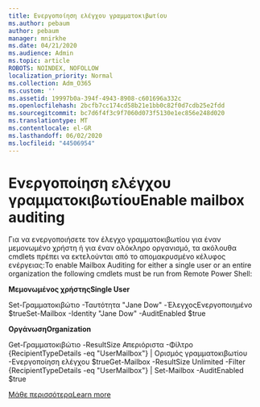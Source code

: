 ```yaml
---
title: Ενεργοποίηση ελέγχου γραμματοκιβωτίου
ms.author: pebaum
author: pebaum
manager: mnirkhe
ms.date: 04/21/2020
ms.audience: Admin
ms.topic: article
ROBOTS: NOINDEX, NOFOLLOW
localization_priority: Normal
ms.collection: Adm_O365
ms.custom: ''
ms.assetid: 19997b0a-394f-4943-8908-c601696a332c
ms.openlocfilehash: 2bcfb7cc174cd58b21e1bb0c82f0d7cdb25e2fdd
ms.sourcegitcommit: bc7d6f4f3c9f7060d073f5130e1ec856e248d020
ms.translationtype: MT
ms.contentlocale: el-GR
ms.lasthandoff: 06/02/2020
ms.locfileid: "44506954"
---
```

# <a name="enable-mailbox-auditing"></a><span data-ttu-id="b8da2-102">Ενεργοποίηση ελέγχου γραμματοκιβωτίου</span><span class="sxs-lookup"><span data-stu-id="b8da2-102">Enable mailbox auditing</span></span>

<span data-ttu-id="b8da2-103">Για να ενεργοποιήσετε τον έλεγχο γραμματοκιβωτίου για έναν μεμονωμένο χρήστη ή για έναν ολόκληρο οργανισμό, τα ακόλουθα cmdlets πρέπει να εκτελούνται από το απομακρυσμένο κέλυφος ενέργειας:</span><span class="sxs-lookup"><span data-stu-id="b8da2-103">To enable Mailbox Auditing for either a single user or an entire organization the following cmdlets must be run from Remote Power Shell:</span></span>
  
 <span data-ttu-id="b8da2-104">**Μεμονωμένος χρήστης**</span><span class="sxs-lookup"><span data-stu-id="b8da2-104">**Single User**</span></span>
  
<span data-ttu-id="b8da2-105">Set-Γραμματοκιβώτιο -Ταυτότητα "Jane Dow" -ΈλεγχοςΕνεργοποιημένο $true</span><span class="sxs-lookup"><span data-stu-id="b8da2-105">Set-Mailbox -Identity "Jane Dow" -AuditEnabled $true</span></span>
  
 <span data-ttu-id="b8da2-106">**Οργάνωση**</span><span class="sxs-lookup"><span data-stu-id="b8da2-106">**Organization**</span></span>
  
<span data-ttu-id="b8da2-107">Get-Γραμματοκιβώτιο -ResultSize Απεριόριστα -Φίλτρο {RecipientTypeDetails -eq "UserMailbox"} | Ορισμός γραμματοκιβωτίου -Ενεργοποίηση ελέγχου $true</span><span class="sxs-lookup"><span data-stu-id="b8da2-107">Get-Mailbox -ResultSize Unlimited -Filter {RecipientTypeDetails -eq "UserMailbox"} | Set-Mailbox -AuditEnabled $true</span></span>
  
[<span data-ttu-id="b8da2-108">Μάθε περισσότερα</span><span class="sxs-lookup"><span data-stu-id="b8da2-108">Learn more</span></span>](https://docs.microsoft.com/microsoft-365/compliance/enable-mailbox-auditing)
  

